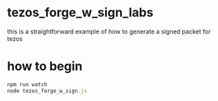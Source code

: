 # tezos_forge_w_sign_labs
this is a  straightforward example of how to generate a signed  packet for tezos 

# how to begin
 
```javascript
npm run watch 
node tezos_forge_w_sign.js
```
